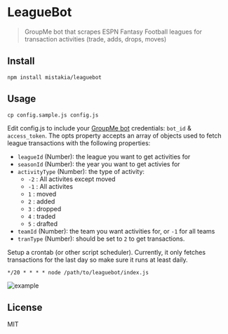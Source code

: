 # LeagueBot
> GroupMe bot that scrapes ESPN Fantasy Football leagues for transaction activities (trade, adds, drops, moves)

## Install
```
npm install mistakia/leaguebot
```

## Usage
```
cp config.sample.js config.js
```
Edit config.js to include your [GroupMe bot](https://dev.groupme.com/bots) credentials: `bot_id` & `access_token`. The opts property
accepts an array of objects used to fetch league transactions with the following properties:
- `leagueId` (Number): the league you want to get activities for
- `seasonId` (Number): the year you want to get activies for
- `activityType` (Number): the type of activity:
    - `-2` : All activites except moved
    - `-1` : All activites
    - `1` : moved
    - `2` : added
    - `3` : dropped
    - `4` : traded
    - `5` : drafted
- `teamId` (Number): the team you want activities for, or `-1` for all teams
- `tranType` (Number): should be set to `2` to get transactions.

Setup a crontab (or other script scheduler). Currently, it only fetches transactions for the last day so make sure it runs at least daily.
```
*/20 * * * * node /path/to/leaguebot/index.js
```
![example](https://i.imgur.com/JWOaa7c.png)

## License
MIT
